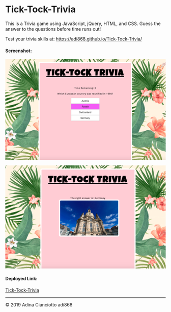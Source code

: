 # Tick-Tock-Trivia
This is a Trivia game using JavaScript, jQuery, HTML, and CSS. Guess the answer to the questions before time runs out! 

Test your trivia skills at: https://adi868.github.io/Tick-Tock-Trivia/

#### Screenshot:
![Screenshot1](Trivia.png)

![Screenshot2](Trivia2.png)

#### Deployed Link: 
[Tick-Tock-Trivia](https://adi868.github.io/Tick-Tock-Trivia/)

---
© 2019 Adina Cianciotto adi868
